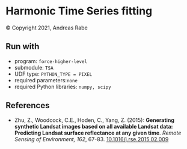 # Harmonic Time Series fitting

&copy;
Copyright 2021, Andreas Rabe

## Run with

- program: ``force-higher-level``
- submodule: ``TSA``
- UDF type: ``PYTHON_TYPE = PIXEL``
- required parameters:``none``
- required Python libraries: ``numpy, scipy``

## References

- Zhu, Z., Woodcock, C.E., Hoden, C., Yang, Z. (2015): **Generating synthetic Landsat images based on all available Landsat data: Predicting Landsat surface reflectance at any given time**. *Remote Sensing of Environment, 162*, 67-83. [10.1016/j.rse.2015.02.009](https://doi.org/10.1016/j.rse.2015.02.009)
